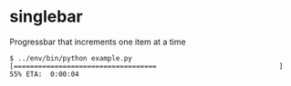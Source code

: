 # singlebar
Progressbar that increments one item at a time

```
$ ../env/bin/python example.py 
[===================================                              ]  55% ETA:  0:00:04
```
